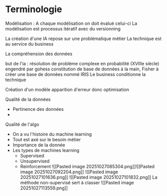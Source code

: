 # Terminologie
Modélisation : 
A chaque modélisation on doit évalué celui-ci
La modélisation est processus itératif avec du versionning

La création d'une IA repose sur une problématique métier
La technique est au service du business


La compréhension des données

but de l'ia : résolution de problème complexe en probabilité (XVIIIe siècle) engendré par gohess
constitution de base de données à la main, Fisher à créer une base de données nommé IRIS
Le business conditionne la technique



Création d'un modèle apparition d'erreur donc optimisation

Qualité de la données
- Pertinence des données
- 
Qualité de l'algo 

- On a vu l'histoire du machine learning
- Tout est axé sur le besoin métier
- Importance de la donnée
- Les types de machines learning
    - Supervised
    - Unsupervised
    - Reinforcement
![[Pasted image 20251027085304.png]]![[Pasted image 20251027092204.png]]
![[Pasted image 20251027101636.png]]
![[Pasted image 20251027101832.png]]
La méthode non-supervisé sert à classer
![[Pasted image 20251027113559.png]]